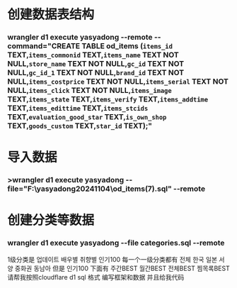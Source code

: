 # 创建数据表结构
### wrangler d1 execute yasyadong --remote --command="CREATE TABLE od_items (`items_id` TEXT,`items_commonid` TEXT,`items_name` TEXT NOT NULL,`store_name` TEXT NOT NULL,`gc_id` TEXT NOT NULL,`gc_id_1` TEXT NOT NULL,`brand_id` TEXT NOT NULL,`items_costprice` TEXT NOT NULL,`items_serial` TEXT NOT NULL,`items_click` TEXT NOT NULL,`items_image` TEXT,`items_state` TEXT,`items_verify` TEXT,`items_addtime` TEXT,`items_edittime` TEXT,`items_stcids` TEXT,`evaluation_good_star` TEXT,`is_own_shop` TEXT,`goods_custom` TEXT,`star_id` TEXT);"
# 导入数据
### >wrangler d1 execute yasyadong --file="F:\yasyadong20241104\od_items(7).sql" --remote
# 创建分类等数据
### wrangler d1 execute yasyadong --file categories.sql --remote 

1级分类是  업데이트  배우별 취향별 인기100
每一个一级分类都有
전체
한국
일본
서양
중화권
동남아
但是   인기100 下面有
주간BEST
월간BEST
전체BEST
찜목록BEST
请帮我按照cloudflare d1 sql 格式 编写框架和数据 并且给我代码